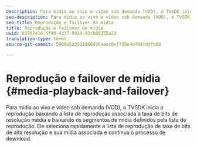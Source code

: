 ```yaml
---
description: Para mídia ao vivo e vídeo sob demanda (VOD), o TVSDK inicia a reprodução baixando a lista de reprodução associada à taxa de bits de resolução média e baixando os segmentos de mídia definidos pela lista de reprodução. Ele seleciona rapidamente a lista de reprodução de taxa de bits de alta resolução e sua mídia associada e continua o processo de download.
seo-description: Para mídia ao vivo e vídeo sob demanda (VOD), o TVSDK inicia a reprodução baixando a lista de reprodução associada à taxa de bits de resolução média e baixando os segmentos de mídia definidos pela lista de reprodução. Ele seleciona rapidamente a lista de reprodução de taxa de bits de alta resolução e sua mídia associada e continua o processo de download.
seo-title: Reprodução e failover de mídia
title: Reprodução e failover de mídia
uuid: 03707e16-5f99-4337-9910-92cb05255a23
translation-type: tm+mt
source-git-commit: 5908e5a3521966496aeec0ef730e4a704fddfb68

---
```



# Reprodução e failover de mídia {#media-playback-and-failover}

Para mídia ao vivo e vídeo sob demanda (VOD), o TVSDK inicia a reprodução baixando a lista de reprodução associada à taxa de bits de resolução média e baixando os segmentos de mídia definidos pela lista de reprodução. Ele seleciona rapidamente a lista de reprodução de taxa de bits de alta resolução e sua mídia associada e continua o processo de download.